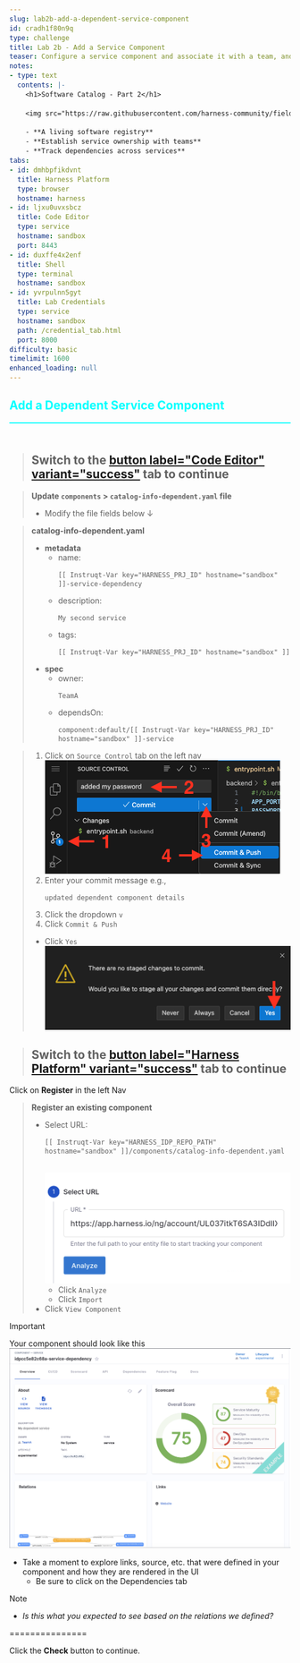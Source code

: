 ```yaml
---
slug: lab2b-add-a-dependent-service-component
id: cradh1f80n9q
type: challenge
title: Lab 2b - Add a Service Component
teaser: Configure a service component and associate it with a team, and create a dependency.
notes:
- type: text
  contents: |-
    <h1>Software Catalog - Part 2</h1>

    <img src="https://raw.githubusercontent.com/harness-community/field-workshops/main/se-workshop-idp/assets/images/idp_Catalog_Graph.svg" width="800" style="display: inline; vertical-align: middle;">

    - **A living software registry**
    - **Establish service ownership with teams**
    - **Track dependencies across services**
tabs:
- id: dmhbpfikdvnt
  title: Harness Platform
  type: browser
  hostname: harness
- id: ljxu0uvxsbcz
  title: Code Editor
  type: service
  hostname: sandbox
  port: 8443
- id: duxffe4x2enf
  title: Shell
  type: terminal
  hostname: sandbox
- id: yvrpulnn5gyt
  title: Lab Credentials
  type: service
  hostname: sandbox
  path: /credential_tab.html
  port: 8000
difficulty: basic
timelimit: 1600
enhanced_loading: null
---
```


<style type="text/css" rel="stylesheet">
hr.cyan { background-color: cyan; color: cyan; height: 2px; margin-bottom: -10px; }
h2.cyan { color: cyan; }
</style><h2 class="cyan">Add a Dependent Service Component</h2>
<hr class="cyan">
<br><br>

> ## Switch to the [button label="Code Editor" variant="success"](tab-1) tab to continue

> **Update `components` **>** `catalog-info-dependent.yaml` file**
> - Modify the file fields below ↓

> **catalog-info-dependent.yaml**
> - **metadata**
>   - name: <pre>`[[ Instruqt-Var key="HARNESS_PRJ_ID" hostname="sandbox" ]]-service-dependency`</pre>
>   - description: <pre>`My second service`</pre>
>   - tags: <pre>`[[ Instruqt-Var key="HARNESS_PRJ_ID" hostname="sandbox" ]]`</pre>
> - **spec**
>   - owner: <pre>`TeamA`</pre>
>   - dependsOn: <pre>`component:default/[[ Instruqt-Var key="HARNESS_PRJ_ID" hostname="sandbox" ]]-service`</pre>

> 1) Click on `Source Control` tab on the left nav \
>     ![](https://raw.githubusercontent.com/harness-community/field-workshops/main/unscripted-workshop-2024/assets/images/vs_code_commit.png)
> 2) Enter your commit message e.g., <pre>`updated dependent component details`</pre>
> 3) Click the dropdown `v`
> 4) Click `Commit & Push`
> - Click `Yes` \
>    ![](https://raw.githubusercontent.com/harness-community/field-workshops/main/unscripted-workshop-2024/assets/images/vs_code_stage_changes.png)

> ## Switch to the [button label="Harness Platform" variant="success"](tab-0) tab to continue

Click on **Register** in the left Nav <br>

> **Register an existing component**
> - Select URL: <pre>`[[ Instruqt-Var key="HARNESS_IDP_REPO_PATH" hostname="sandbox" ]]/components/catalog-info-dependent.yaml`</pre> \
>     ![](https://raw.githubusercontent.com/harness-community/field-workshops/main/se-workshop-idp/assets/images/idp_component_import_url.png)
>   - Click `Analyze`
>   - Click `Import`
> - Click `View Component`


> [!IMPORTANT]
> Your component should look like this \
>    ![](https://raw.githubusercontent.com/harness-community/field-workshops/main/se-workshop-idp/assets/images/idp_component_dependency_overview.png)
> - Take a moment to explore links, source, etc. that were defined in your component and how they are rendered in the UI
>   - Be sure to click on the Dependencies tab


> [!NOTE]
> - *Is this what you expected to see based on the relations we defined?*


===============

Click the **Check** button to continue.
